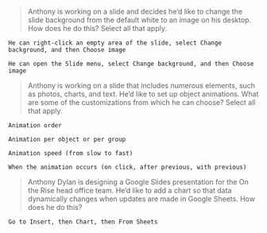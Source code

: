 >Anthony is working on a slide and decides he’d like to change the slide background from the default white to an image on his desktop. How does he do this? Select all that apply.
```
He can right-click an empty area of the slide, select Change background, and then Choose image
```
```
He can open the Slide menu, select Change background, and then Choose image
```

>Anthony is working on a slide that includes numerous elements, such as photos, charts, and text. He’d like to set up object animations. What are some of the customizations from which he can choose? Select all that apply.
```
Animation order
```
```
Animation per object or per group
```
```
Animation speed (from slow to fast)
```
```
When the animation occurs (on click, after previous, with previous)
```

>Anthony Dylan is designing a Google Slides presentation for the On the Rise head office team. He’d like to add a chart so that data dynamically changes when updates are made in Google Sheets. How does he do this?
```
Go to Insert, then Chart, then From Sheets
```